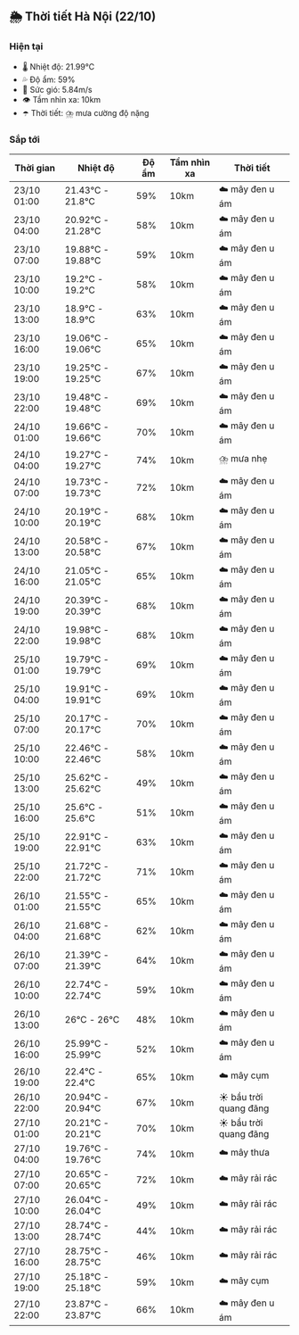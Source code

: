 ## 🌦️ Thời tiết Hà Nội (22/10)

### Hiện tại

- 🌡️ Nhiệt độ: 21.99℃
- 💦 Độ ẩm: 59%
- 💨 Sức gió: 5.84m/s
- 👁️ Tầm nhìn xa: 10km
- ☂️ Thời tiết: ⛈️ mưa cường độ nặng

### Sắp tới

| Thời gian | Nhiệt độ | Độ ẩm | Tầm nhìn xa | Thời tiết |
| --- | --- | --- | --- | --- |
| 23/10 01:00 | 21.43℃ - 21.8℃ | 59% | 10km | ☁️ mây đen u ám |
| 23/10 04:00 | 20.92℃ - 21.28℃ | 58% | 10km | ☁️ mây đen u ám |
| 23/10 07:00 | 19.88℃ - 19.88℃ | 59% | 10km | ☁️ mây đen u ám |
| 23/10 10:00 | 19.2℃ - 19.2℃ | 58% | 10km | ☁️ mây đen u ám |
| 23/10 13:00 | 18.9℃ - 18.9℃ | 63% | 10km | ☁️ mây đen u ám |
| 23/10 16:00 | 19.06℃ - 19.06℃ | 65% | 10km | ☁️ mây đen u ám |
| 23/10 19:00 | 19.25℃ - 19.25℃ | 67% | 10km | ☁️ mây đen u ám |
| 23/10 22:00 | 19.48℃ - 19.48℃ | 69% | 10km | ☁️ mây đen u ám |
| 24/10 01:00 | 19.66℃ - 19.66℃ | 70% | 10km | ☁️ mây đen u ám |
| 24/10 04:00 | 19.27℃ - 19.27℃ | 74% | 10km | ⛈️ mưa nhẹ |
| 24/10 07:00 | 19.73℃ - 19.73℃ | 72% | 10km | ☁️ mây đen u ám |
| 24/10 10:00 | 20.19℃ - 20.19℃ | 68% | 10km | ☁️ mây đen u ám |
| 24/10 13:00 | 20.58℃ - 20.58℃ | 67% | 10km | ☁️ mây đen u ám |
| 24/10 16:00 | 21.05℃ - 21.05℃ | 65% | 10km | ☁️ mây đen u ám |
| 24/10 19:00 | 20.39℃ - 20.39℃ | 68% | 10km | ☁️ mây đen u ám |
| 24/10 22:00 | 19.98℃ - 19.98℃ | 68% | 10km | ☁️ mây đen u ám |
| 25/10 01:00 | 19.79℃ - 19.79℃ | 69% | 10km | ☁️ mây đen u ám |
| 25/10 04:00 | 19.91℃ - 19.91℃ | 69% | 10km | ☁️ mây đen u ám |
| 25/10 07:00 | 20.17℃ - 20.17℃ | 70% | 10km | ☁️ mây đen u ám |
| 25/10 10:00 | 22.46℃ - 22.46℃ | 58% | 10km | ☁️ mây đen u ám |
| 25/10 13:00 | 25.62℃ - 25.62℃ | 49% | 10km | ☁️ mây đen u ám |
| 25/10 16:00 | 25.6℃ - 25.6℃ | 51% | 10km | ☁️ mây đen u ám |
| 25/10 19:00 | 22.91℃ - 22.91℃ | 63% | 10km | ☁️ mây đen u ám |
| 25/10 22:00 | 21.72℃ - 21.72℃ | 71% | 10km | ☁️ mây đen u ám |
| 26/10 01:00 | 21.55℃ - 21.55℃ | 65% | 10km | ☁️ mây đen u ám |
| 26/10 04:00 | 21.68℃ - 21.68℃ | 62% | 10km | ☁️ mây đen u ám |
| 26/10 07:00 | 21.39℃ - 21.39℃ | 64% | 10km | ☁️ mây đen u ám |
| 26/10 10:00 | 22.74℃ - 22.74℃ | 59% | 10km | ☁️ mây đen u ám |
| 26/10 13:00 | 26℃ - 26℃ | 48% | 10km | ☁️ mây đen u ám |
| 26/10 16:00 | 25.99℃ - 25.99℃ | 52% | 10km | ☁️ mây đen u ám |
| 26/10 19:00 | 22.4℃ - 22.4℃ | 65% | 10km | ☁️ mây cụm |
| 26/10 22:00 | 20.94℃ - 20.94℃ | 67% | 10km | ☀️ bầu trời quang đãng |
| 27/10 01:00 | 20.21℃ - 20.21℃ | 70% | 10km | ☀️ bầu trời quang đãng |
| 27/10 04:00 | 19.76℃ - 19.76℃ | 74% | 10km | ☁️ mây thưa |
| 27/10 07:00 | 20.65℃ - 20.65℃ | 72% | 10km | ☁️ mây rải rác |
| 27/10 10:00 | 26.04℃ - 26.04℃ | 49% | 10km | ☁️ mây rải rác |
| 27/10 13:00 | 28.74℃ - 28.74℃ | 44% | 10km | ☁️ mây rải rác |
| 27/10 16:00 | 28.75℃ - 28.75℃ | 46% | 10km | ☁️ mây rải rác |
| 27/10 19:00 | 25.18℃ - 25.18℃ | 59% | 10km | ☁️ mây cụm |
| 27/10 22:00 | 23.87℃ - 23.87℃ | 66% | 10km | ☁️ mây đen u ám |
